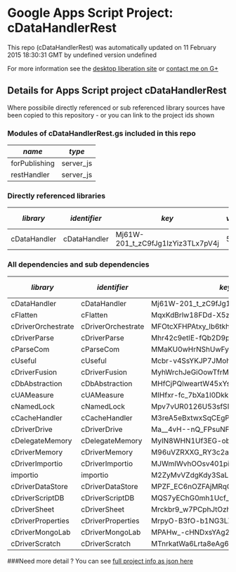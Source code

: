 # Google Apps Script Project: cDataHandlerRest
This repo (cDataHandlerRest) was automatically updated on 11 February 2015 18:30:31 GMT by undefined version undefined

For more information see the [desktop liberation site](http://ramblings.mcpher.com/Home/excelquirks/drivesdk/gettinggithubready "desktop liberation") or [contact me on G+](https://plus.google.com/+BruceMcpherson "Bruce McPherson - GDE")
## Details for Apps Script project cDataHandlerRest
Where possibile directly referenced or sub referenced library sources have been copied to this repository - or you can link to the project ids shown
### Modules of cDataHandlerRest.gs included in this repo
*name*|*type*
--- | --- 
forPublishing| server_js
restHandler| server_js
### Directly referenced libraries
*library*|*identifier*|*key*|*version*|*development mode*|*source available*|
--- | --- | --- | --- | --- | --- 
cDataHandler| cDataHandler|Mj61W-201_t_zC9fJg1IzYiz3TLx7pV4j|58|no|yes
### All dependencies and sub dependencies
*library*|*identifier*|*key*|*version*|*development mode*|*source available*|
--- | --- | --- | --- | --- | --- 
cDataHandler| cDataHandler|Mj61W-201_t_zC9fJg1IzYiz3TLx7pV4j|no|yes
cFlatten| cFlatten|MqxKdBrlw18FDd-X5zQLd7yz3TLx7pV4j|no|yes
cDriverOrchestrate| cDriverOrchestrate|MFOtcXFHPAtxy_lb6tkhrXKi_d-phDA33|no|yes
cDriverParse| cDriverParse|Mhr42c9etIE-fQb2D9pwW0ai_d-phDA33|no|yes
cParseCom| cParseCom|MMaKU0wHrNShUwFypY3nM8iz3TLx7pV4j|no|yes
cUseful| cUseful|Mcbr-v4SsYKJP7JMohttAZyz3TLx7pV4j|no|yes
cDriverFusion| cDriverFusion|MyhWrchJeGiOowTfrMNidiSz3TLx7pV4j|no|no
cDbAbstraction| cDbAbstraction|MHfCjPQlweartW45xYs6hFai_d-phDA33|no|yes
cUAMeasure| cUAMeasure|MIHfxr-fc_7bXa1l0Dkk0oqi_d-phDA33|no|yes
cNamedLock| cNamedLock|Mpv7vUR0126U53sfSMXsAPai_d-phDA33|no|yes
cCacheHandler| cCacheHandler|M3reA5eBxtwxSqCEgPywb9ai_d-phDA33|no|yes
cDriverDrive| cDriverDrive|Ma__4vH--nQ_FPsuNF1BFuyz3TLx7pV4j|no|yes
cDelegateMemory| cDelegateMemory|MyIN8WHN1Uf3EG-obHsjrAyz3TLx7pV4j|no|yes
cDriverMemory| cDriverMemory|M96uVZRXXG_RY3c2at9V6tSz3TLx7pV4j|no|yes
cDriverImportio| cDriverImportio|MJWmIWvhOOsv401piLKzeNai_d-phDA33|no|yes
importio| importio|M2ZyMvVZdgKdy3SaLP8gq3X797_hv7HHb|no|no
cDriverDataStore| cDriverDataStore|MPZF_EC6nOZFAjMRqCxEaUyz3TLx7pV4j|no|yes
cDriverScriptDB| cDriverScriptDB|MQS7yEChG0mh1Ucf_UhV-vKi_d-phDA33|no|no
cDriverSheet| cDriverSheet|Mrckbr9_w7PCphJtOzhzA_Cz3TLx7pV4j|no|yes
cDriverProperties| cDriverProperties|MrpyO-B3fO-b1NG3LZ4UzaKi_d-phDA33|no|yes
cDriverMongoLab| cDriverMongoLab|MPAHw_-cHNDxsYAg263J7Fai_d-phDA33|no|yes
cDriverScratch| cDriverScratch|MTnrkatWa6Lrta8eAg6_H0qi_d-phDA33|no|yes
###Need more detail ?
You can see [full project info as json here](info.json)